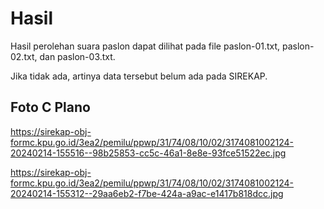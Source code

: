 # Hasil

Hasil perolehan suara paslon dapat dilihat pada file paslon-01.txt, paslon-02.txt, dan paslon-03.txt.

Jika tidak ada, artinya data tersebut belum ada pada SIREKAP.

## Foto C Plano

https://sirekap-obj-formc.kpu.go.id/3ea2/pemilu/ppwp/31/74/08/10/02/3174081002124-20240214-155516--98b25853-cc5c-46a1-8e8e-93fce51522ec.jpg

https://sirekap-obj-formc.kpu.go.id/3ea2/pemilu/ppwp/31/74/08/10/02/3174081002124-20240214-155312--29aa6eb2-f7be-424a-a9ac-e1417b818dcc.jpg
